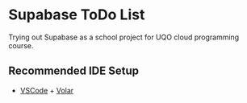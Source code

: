 # Supabase ToDo List

Trying out Supabase as a school project for UQO cloud programming course.

## Recommended IDE Setup

- [VSCode](https://code.visualstudio.com/) +
  [Volar](https://marketplace.visualstudio.com/items?itemName=johnsoncodehk.volar)
